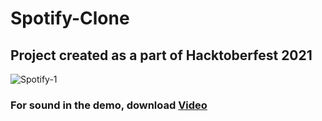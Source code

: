 # Spotify-Clone
## Project created as a part of Hacktoberfest 2021

![Spotify-_1_](https://user-images.githubusercontent.com/62803746/140639545-336d2f03-96e5-46ef-b257-d8abf071c185.gif)

### For sound in the demo, download [Video](https://github.com/samyaksand/Spotify-Clone/blob/main/Spotify.wmv) 
